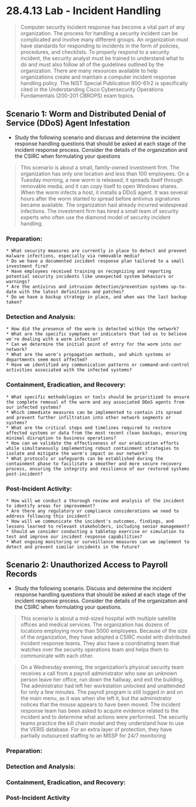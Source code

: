 # 28.4.13 Lab - Incident Handling

> Computer security incident response has become a vital part of any organization. The process for handling a 
security incident can be complicated and involve many different groups. An organization must have standards 
for responding to incidents in the form of policies, procedures, and checklists. To properly respond to a 
security incident, the security analyst must be trained to understand what to do and must also follow all of the 
guidelines outlined by the organization. There are many resources available to help organizations create and 
maintain a computer incident response handling policy. The NIST Special Publication 800-61r2 is specifically 
cited in the Understanding Cisco Cybersecurity Operations Fundamentals (200-201 CBROPS) exam topics.

## Scenario 1: Worm and Distributed Denial of Service (DDoS) Agent Infestation

* Study the following scenario and discuss and determine the incident response handling questions that should be asked at each stage of the incident response process. Consider the details of the organization and the CSIRC when formulating your questions

> This scenario is about a small, family-owned investment firm. The organization has only one location and less 
than 100 employees. On a Tuesday morning, a new worm is released; it spreads itself through removable 
media, and it can copy itself to open Windows shares. When the worm infects a host, it installs a DDoS agent. 
It was several hours after the worm started to spread before antivirus signatures became available. The
organization had already incurred widespread infections.
The investment firm has hired a small team of security experts who often use the diamond model of security 
incident handling.

### Preparation:

    * What security measures are currently in place to detect and prevent malware infections, especially via removable media?
    * Do we have a documented incident response plan tailored to a small investment firm?
    * Have employees received training on recognizing and reporting potential security incidents like unexpected system behaviors or warnings?
    * Are the antivirus and intrusion detection/prevention systems up-to-date with the latest definitions and patches?
    * Do we have a backup strategy in place, and when was the last backup taken?

### Detection and Analysis:

    * How did the presence of the worm is detected within the network?
    * What are the specific symptoms or indicators that led us to believe we're dealing with a worm infection?
    * Can we determine the initial point of entry for the worm into our network?
    * What are the worm's propagation methods, and which systems or departments seem most affected?
    * Have we identified any communication patterns or command-and-control activities associated with the infected systems?

### Containment, Eradication, and Recovery:

    * What specific methodologies or tools should be prioritized to ensure the complete removal of the worm and any associated DDoS agents from our infected systems?
    * Which immediate measures can be implemented to contain its spread and prevent further infiltration into other network segments or systems?
    * What are the critical steps and timelines required to restore affected systems or data from the most recent clean backups, ensuring minimal disruption to business operations?
    * How can we validate the effectiveness of our eradication efforts while simultaneously implementing robust containment strategies to isolate and mitigate the worm's impact on our network?
    * What protocols or safeguards can be established during the containment phase to facilitate a smoother and more secure recovery process, ensuring the integrity and resilience of our restored systems post-incident?

### Post-Incident Activity:

    * How will we conduct a thorough review and analysis of the incident to identify areas for improvement?
    * Are there any regulatory or compliance considerations we need to address following this incident?
    * How will we communicate the incident's outcomes, findings, and lessons learned to relevant stakeholders, including senior management?
    * Should we consider conducting a tabletop exercise or simulation to test and improve our incident response capabilities?
    * What ongoing monitoring or surveillance measures can we implement to detect and prevent similar incidents in the future?

## Scenario 2: Unauthorized Access to Payroll Records

* Study the following scenario. Discuss and determine the incident response handling questions that should be asked at each stage of the incident response process. Consider the details of the organization and the CSIRC when formulating your questions.

> This scenario is about a mid-sized hospital with multiple satellite offices and medical services. The 
organization has dozens of locations employing more than 5000 employees. Because of the size of the 
organization, they have adopted a CSIRC model with distributed incident response teams. They also have a 
coordinating team that watches over the security operations team and helps them to communicate with each 
other.

> On a Wednesday evening, the organization’s physical security team receives a call from a payroll 
administrator who saw an unknown person leave her office, run down the hallway, and exit the building. The 
administrator had left her workstation unlocked and unattended for only a few minutes. The payroll program is 
still logged in and on the main menu, as it was when she left it, but the administrator notices that the mouse 
appears to have been moved. The incident response team has been asked to acquire evidence related to the 
incident and to determine what actions were performed.
The security teams practice the kill chain model and they understand how to use the VERIS database. For an 
extra layer of protection, they have partially outsourced staffing to an MSSP for 24/7 monitoring

### Preparation:

### Detection and Analysis:

### Containment, Eradication, and Recovery:

### Post-Incident Activity
